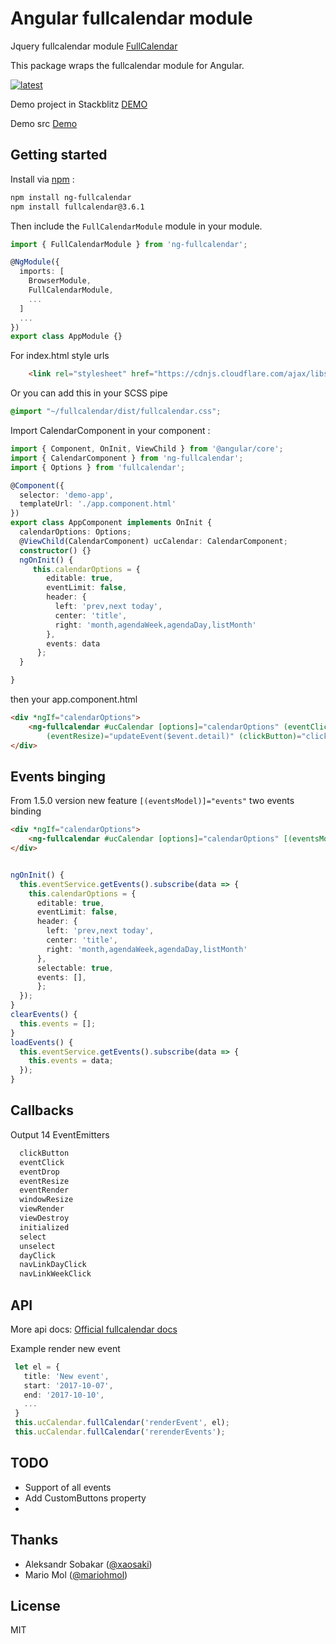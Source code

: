 # Angular fullcalendar module
Jquery fullcalendar module [FullCalendar](https://fullcalendar.io) 

This package wraps the fullcalendar module for Angular.

[![latest](https://img.shields.io/npm/v/ng-fullcalendar/latest.svg)](http://www.npmjs.com/package/ng-fullcalendar) 

Demo project in Stackblitz [DEMO](https://stackblitz.com/edit/ng-fullcalendar-demo)

Demo src [Demo](https://github.com/Jamaks/ng-fullcalendar-demo)
## Getting started

Install via [npm](http://npmjs.com) :

```bash
npm install ng-fullcalendar
npm install fullcalendar@3.6.1
```

Then include the `FullCalendarModule` module in your module.

```typescript
import { FullCalendarModule } from 'ng-fullcalendar';

@NgModule({
  imports: [
    BrowserModule,
    FullCalendarModule,
    ...
  ]
  ...
})
export class AppModule {}
```
For index.html style urls

```html
    <link rel="stylesheet" href="https://cdnjs.cloudflare.com/ajax/libs/fullcalendar/3.6.1/fullcalendar.min.css">
```

Or you can add this in your SCSS pipe 

```scss
@import "~/fullcalendar/dist/fullcalendar.css";
```

Import CalendarComponent in your component :

```typescript
import { Component, OnInit, ViewChild } from '@angular/core';
import { CalendarComponent } from 'ng-fullcalendar';
import { Options } from 'fullcalendar';

@Component({
  selector: 'demo-app',
  templateUrl: './app.component.html'
})
export class AppComponent implements OnInit {
  calendarOptions: Options;
  @ViewChild(CalendarComponent) ucCalendar: CalendarComponent;
  constructor() {}
  ngOnInit() {
     this.calendarOptions = {
        editable: true,
        eventLimit: false,
        header: {
          left: 'prev,next today',
          center: 'title',
          right: 'month,agendaWeek,agendaDay,listMonth'
        },
        events: data
      };
  }

}
```
then your app.component.html

```html
<div *ngIf="calendarOptions">
    <ng-fullcalendar #ucCalendar [options]="calendarOptions" (eventClick)="eventClick($event.detail)" (eventDrop)="updateEvent($event.detail)"
        (eventResize)="updateEvent($event.detail)" (clickButton)="clickButton($event.detail)"></ng-fullcalendar>
</div>
```

## Events binging

From 1.5.0 version new feature `[(eventsModel)]="events"` two events binding

```html
<div *ngIf="calendarOptions">
    <ng-fullcalendar #ucCalendar [options]="calendarOptions" [(eventsModel)]="events"></ng-fullcalendar>
</div>
```

```ts

ngOnInit() {
  this.eventService.getEvents().subscribe(data => {
    this.calendarOptions = {
      editable: true,
      eventLimit: false,
      header: {
        left: 'prev,next today',
        center: 'title',
        right: 'month,agendaWeek,agendaDay,listMonth'
      },
      selectable: true,
      events: [],
      };
  });
}
clearEvents() {
  this.events = [];
}
loadEvents() {
  this.eventService.getEvents().subscribe(data => {
    this.events = data;
  });
}

```

## Callbacks
Output 14 EventEmitters
```typescript
  clickButton
  eventClick
  eventDrop
  eventResize
  eventRender
  windowResize
  viewRender
  viewDestroy
  initialized
  select
  unselect
  dayClick
  navLinkDayClick
  navLinkWeekClick
```
## API

More api docs: [Official fullcalendar docs](https://fullcalendar.io/docs/)

Example render new event
```typescript
 let el = {
   title: 'New event',
   start: '2017-10-07',
   end: '2017-10-10',
   ...
 }
 this.ucCalendar.fullCalendar('renderEvent', el);
 this.ucCalendar.fullCalendar('rerenderEvents');
```

## TODO

 - Support of all events
 - Add CustomButtons property
 - 


## Thanks

- Aleksandr Sobakar ([@xaosaki](https://github.com/xaosaki))
- Mario Mol ([@mariohmol](https://github.com/mariohmol))

## License

MIT
